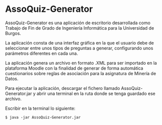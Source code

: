 # AssoQuiz-Generator

AssoQuiz-Generator es una aplicación de escritorio desarrollada como Trabajo de Fin de Grado de Ingeniería Informática para la Universidad de Burgos.

La aplicación consta de una interfaz gráfica en la que el usuario debe de seleccionar entre unos tipos de preguntas a generar, configurando unos parámetros diferentes en cada una. 

La aplicación genera un archivo en formato .XML para ser importado en la plataforma Moodle con la finalidad de generar de forma automática cuestionarios sobre reglas de asociación para la asignatura de Minería de Datos.

Para ejecutar la aplicación, descargar el fichero llamado AssoQuiz-Generator.jar y abrir una terminal en la ruta donde se tenga guardado ese archivo.

Escribir en la terminal lo siguiente:

    $ java -jar AssoQuiz-Generator.jar
    
